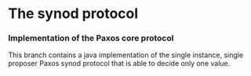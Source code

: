 # The synod protocol

### Implementation of the Paxos core protocol

This branch contains a java implementation of the single instance, single proposer Paxos synod protocol that is able to decide only one value.